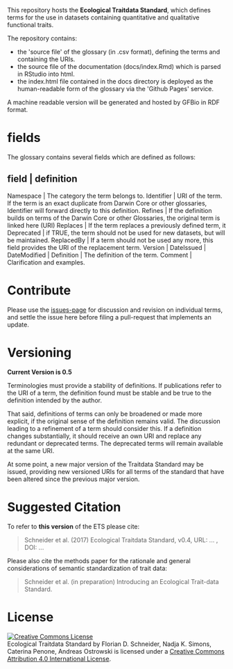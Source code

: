 This repository hosts the **Ecological Traitdata Standard**, which defines terms for the use in datasets containing quantitative and qualitative functional traits. 

The repository contains: 

- the 'source file' of the glossary (in .csv format), defining the terms and containing the URIs.
- the source file of the documentation (docs/index.Rmd) which is parsed in RStudio into html. 
- the index.html file contained in the docs directory is deployed as the human-readable form of the glossary via the 'Github Pages' service. 

A machine readable version will be generated and hosted by GFBio in RDF format.

# fields

The glossary contains several fields which are defined as follows: 

field   | definition
---------------------
Namespace | The category the term belongs to.
Identifier | URI of the term. If the term is an exact duplicate from Darwin Core or other glossaries, Identifier will forward directly to this definition. 
Refines | If the definition builds on terms of the Darwin Core or other Glossaries, the original term is linked here (URI)
Replaces | If the term replaces a previously defined term, it
Deprecated | if TRUE, the term should not be used for new datasets, but will be maintained. 
ReplacedBy | If a term should not be used any more, this field provides the URI of the replacement term. 
Version | 
DateIssued |
DateModified | 
Definition | The definition of the term. 
Comment | Clarification and examples. 

# Contribute

Please use the [issues-page](https://github.com/EcologicalTraitData/TraitDataStandard/issues) for discussion and revision on individual terms, and settle the issue here before filing a pull-request that implements an update. 

# Versioning

**Current Version is 0.5**

Terminologies must provide a stability of definitions. If publications refer to the URI of a term, the definition found must be stable and be true to the definition intended by the author.

That said, definitions of terms can only be broadened or made more explicit, if the original sense of the definition remains valid. The discussion leading to a refinement of a term should consider this. If a definition changes substantially, it should receive an own URI and replace any redundant or deprecated terms. The deprecated terms will remain available at the same URI. 

At some point, a new major version of the Traitdata Standard may be issued, providing new versioned URIs for all terms of the standard that have been altered since the previous major version. 

# Suggested Citation

To refer to **this version** of the ETS please cite: 
  
  > Schneider et al. (2017) Ecological Traitdata Standard, v0.4, URL: ... , DOI: ... 

Please also cite the methods paper for the rationale and general considerations of semantic standardization of trait data: 
  
  > Schneider et al. (in preparation) Introducing an Ecological Trait-data Standard. 

# License

<a rel="license" href="http://creativecommons.org/licenses/by/4.0/"><img alt="Creative Commons License" style="border-width:0" src="https://i.creativecommons.org/l/by/4.0/88x31.png" /></a><br /><span xmlns:dct="http://purl.org/dc/terms/" property="dct:title">Ecological Traitdata Standard </span> by <span xmlns:cc="http://creativecommons.org/ns#" property="cc:attributionName">Florian D. Schneider, Nadja K. Simons, Caterina Penone, Andreas Ostrowski</span> is licensed under a <a rel="license" href="http://creativecommons.org/licenses/by/4.0/">Creative Commons Attribution 4.0 International License</a>.
